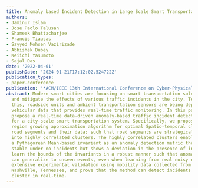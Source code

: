 ```yaml
---
title: Anomaly based Incident Detection in Large Scale Smart Transportation Systems
authors:
- Jaminur Islam
- Jose Paolo Talusan
- Shameek Bhattacharjee
- Francis Tiausas
- Sayyed Mohsen Vazirizade
- Abhishek Dubey
- Keiichi Yasumoto
- Sajal Das
date: '2022-04-01'
publishDate: '2024-01-21T17:12:02.524722Z'
publication_types:
- paper-conference
publication: '*ACM/IEEE 13th International Conference on Cyber-Physical Systems (ICCPS)*'
abstract: Modern smart cities are focusing on smart transportation solutions to detect
  and mitigate the effects of various traffic incidents in the city. To materialize
  this, roadside units and ambient transportation sensors are being deployed to collect
  vehicular data that provides real-time traffic monitoring. In this paper, we first
  propose a real-time data-driven anomaly-based traffic incident detection framework
  for a city-scale smart transportation system. Specifically, we propose an incremental
  region growing approximation algorithm for optimal Spatio-temporal clustering of
  road segments and their data; such that road segments are strategically divided
  into highly correlated clusters. The highly correlated clusters enable identifying
  a Pythagorean Mean-based invariant as an anomaly detection metric that is highly
  stable under no incidents but shows a deviation in the presence of incidents. We
  learn the bounds of the invariants in a robust manner such that anomaly detection
  can generalize to unseen events, even when learning from real noisy data. We perform
  extensive experimental validation using mobility data collected from the City of
  Nashville, Tennessee, and prove that the method can detect incidents within each
  cluster in real-time.
---
```


